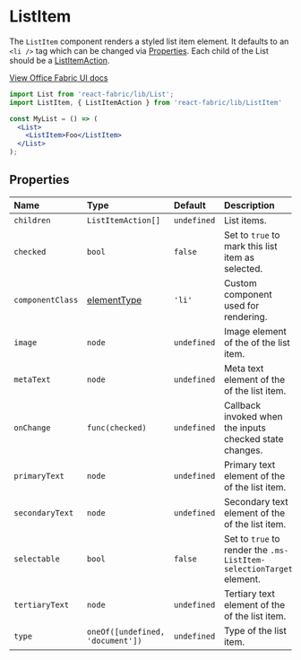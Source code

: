 # ListItem

The `ListItem` component renders a styled list item element. It defaults to an `<li />` tag which can be changed
via [Properties](#properties). Each child of the List should be a [ListItemAction](#ListItemAction).

<a href="http://dev.office.com/fabric/components/listitem" target="_blank">View Office Fabric UI docs</a>

```jsx
import List from 'react-fabric/lib/List';
import ListItem, { ListItemAction } from 'react-fabric/lib/ListItem'

const MyList = () => (
  <List>
    <ListItem>Foo</ListItem>
  </List>
);
```

## Properties

| Name             | Type                             | Default     | Description                                                         |
| :-----           | :-----                           | :-----      | :-----                                                              |
| `children`       | `ListItemAction[]`               | `undefined` | List items.                                                         |
| `checked`        | `bool`                           | `false`     | Set to `true` to mark this list item as selected.                   |
| `componentClass` | [elementType][1]                 | `'li'`      | Custom component used for rendering.                                |
| `image`          | `node`                           | `undefined` | Image element of the of the list item.                              |
| `metaText`       | `node`                           | `undefined` | Meta text element of the of the list item.                          |
| `onChange`       | `func(checked)`                  | `undefined` | Callback invoked when the inputs checked state changes.             |
| `primaryText`    | `node`                           | `undefined` | Primary text element of the of the list item.                       |
| `secondaryText`  | `node`                           | `undefined` | Secondary text element of the of the list item.                     |
| `selectable`     | `bool`                           | `false`     | Set to `true` to render the `.ms-ListItem-selectionTarget` element. |
| `tertiaryText`   | `node`                           | `undefined` | Tertiary text element of the of the list item.                      |
| `type`           | `oneOf([undefined, 'document'])` | `undefined` | Type of the list item.                                              |

[1]: https://github.com/react-bootstrap/react-prop-types#elementtype
